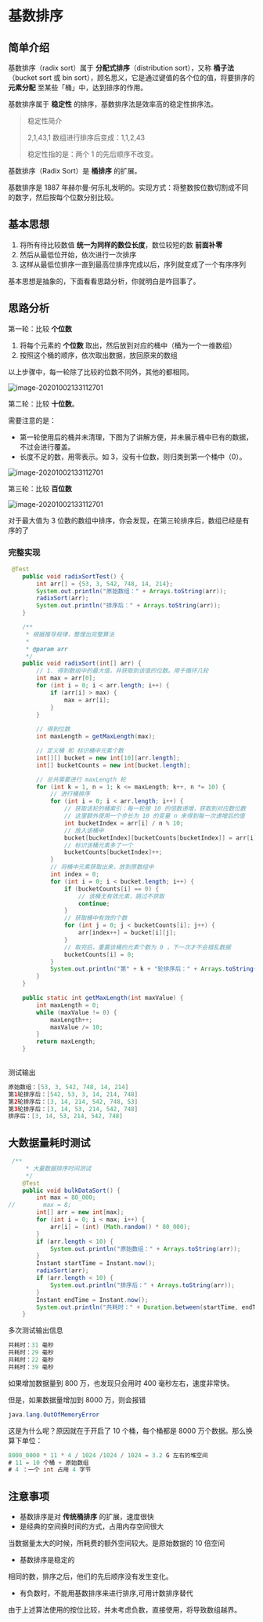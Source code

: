 # 基数排序

##  简单介绍

基数排序（radix sort）属于 **分配式排序**（distribution sort），又称 **桶子法**（bucket sort 或 bin sort），顾名思义，它是通过键值的各个位的值，将要排序的 **元素分配** 至某些「桶」中，达到排序的作用。

基数排序属于 **稳定性** 的排序，基数排序法是效率高的稳定性排序法。

> 稳定性简介
>
> 2,1,43,1 数组进行排序后变成：1,1,2,43
>
> 稳定性指的是：两个 1 的先后顺序不改变。

基数排序（Radix Sort）是 **桶排序** 的扩展。

基数排序是 1887 年赫尔曼·何乐礼发明的。实现方式：将整数按位数切割成不同的数字，然后按每个位数分别比较。

## 基本思想

1. 将所有待比较数值 **统一为同样的数位长度**，数位较短的数 **前面补零**
2. 然后从最低位开始，依次进行一次排序
3. 这样从最低位排序一直到最高位排序完成以后，序列就变成了一个有序序列

基本思想是抽象的，下面看看思路分析，你就明白是咋回事了。

## 思路分析

第一轮：比较 **个位数**

1. 将每个元素的 **个位数** 取出，然后放到对应的桶中（桶为一个一维数组）
2. 按照这个桶的顺序，依次取出数据，放回原来的数组

以上步骤中，每一轮除了比较的位数不同外，其他的都相同。

![image-20201002133112701](http://gitlab.wsh-study.com/xp-study/LeeteCode/-/blob/master/十大排序算法/基数排序/images/基数排序/1.jpg)

第二轮：比较 **十位数**。

需要注意的是：

- 第一轮使用后的桶并未清理，下图为了讲解方便，并未展示桶中已有的数据，不过会进行覆盖。
- 长度不足的数，用零表示。如 3，没有十位数，则归类到第一个桶中（0）。

![image-20201002133112701](http://gitlab.wsh-study.com/xp-study/LeeteCode/-/blob/master/十大排序算法/基数排序/images/基数排序/2.jpg)

第三轮：比较 **百位数**

![image-20201002133112701](http://gitlab.wsh-study.com/xp-study/LeeteCode/-/blob/master/十大排序算法/基数排序/images/基数排序/3.jpg)

对于最大值为 3 位数的数组中排序，你会发现，在第三轮排序后，数组已经是有序的了

### 完整实现

```java
 @Test
    public void radixSortTest() {
        int arr[] = {53, 3, 542, 748, 14, 214};
        System.out.println("原始数组：" + Arrays.toString(arr));
        radixSort(arr);
        System.out.println("排序后：" + Arrays.toString(arr));
    }

    /**
     * 根据推导规律，整理出完整算法
     *
     * @param arr
     */
    public void radixSort(int[] arr) {
        // 1. 得到数组中的最大值，并获取到该值的位数。用于循环几轮
        int max = arr[0];
        for (int i = 0; i < arr.length; i++) {
            if (arr[i] > max) {
                max = arr[i];
            }
        }
        
        // 得到位数
        int maxLength = getMaxLength(max);

        // 定义桶 和 标识桶中元素个数
        int[][] bucket = new int[10][arr.length];
        int[] bucketCounts = new int[bucket.length];

        // 总共需要进行 maxLength 轮
        for (int k = 1, n = 1; k <= maxLength; k++, n *= 10) {
            // 进行桶排序
            for (int i = 0; i < arr.length; i++) {
                // 获取该轮的桶索引：每一轮按 10 的倍数递增，获取到对应数位数
                // 这里额外使用一个步长为 10 的变量 n 来得到每一次递增后的值
                int bucketIndex = arr[i] / n % 10;
                // 放入该桶中
                bucket[bucketIndex][bucketCounts[bucketIndex]] = arr[i];
                // 标识该桶元素多了一个
                bucketCounts[bucketIndex]++;
            }
            // 将桶中元素获取出来，放到原数组中
            int index = 0;
            for (int i = 0; i < bucket.length; i++) {
                if (bucketCounts[i] == 0) {
                    // 该桶无有效元素，跳过不获取
                    continue;
                }
                // 获取桶中有效的个数
                for (int j = 0; j < bucketCounts[i]; j++) {
                    arr[index++] = bucket[i][j];
                }
                // 取完后，重置该桶的元素个数为 0 ，下一次才不会错乱数据
                bucketCounts[i] = 0;
            }
            System.out.println("第" + k + "轮排序后：" + Arrays.toString(arr));
        }
    }

    public static int getMaxLength(int maxValue) {
        int maxLength = 0;
        while (maxValue != 0) {
            maxLength++;
            maxValue /= 10;
        }
        return maxLength;
    }
 
```

测试输出

```java
原始数组：[53, 3, 542, 748, 14, 214]
第1轮排序后：[542, 53, 3, 14, 214, 748]
第2轮排序后：[3, 14, 214, 542, 748, 53]
第3轮排序后：[3, 14, 53, 214, 542, 748]
排序后：[3, 14, 53, 214, 542, 748]
```

## 大数据量耗时测试

```java
 /**
     * 大量数据排序时间测试
     */
    @Test
    public void bulkDataSort() {
        int max = 80_000;
//        max = 8;
        int[] arr = new int[max];
        for (int i = 0; i < max; i++) {
            arr[i] = (int) (Math.random() * 80_000);
        }
        if (arr.length < 10) {
            System.out.println("原始数组：" + Arrays.toString(arr));
        }
        Instant startTime = Instant.now();
        radixSort(arr);
        if (arr.length < 10) {
            System.out.println("排序后：" + Arrays.toString(arr));
        }
        Instant endTime = Instant.now();
        System.out.println("共耗时：" + Duration.between(startTime, endTime).toMillis() + " 毫秒");
    }
```

多次测试输出信息

```java
共耗时：31 毫秒
共耗时：29 毫秒
共耗时：22 毫秒
共耗时：39 毫秒
```

如果增加数据量到 800 万，也发现只会用时 400 毫秒左右，速度非常快。

但是，如果数据量增加到 8000 万，则会报错

```java
java.lang.OutOfMemoryError
```

这是为什么呢？原因就在于开启了 10 个桶，每个桶都是 8000 万个数据。那么换算下单位：

```java
8000_0000 * 11 * 4 / 1024 /1024 / 1024 = 3.2 G 左右的堆空间
# 11 = 10 个桶 + 原始数组
# 4 ：一个 int 占用 4 字节
```

## 注意事项

- 基数排序是对 **传统桶排序** 的扩展，速度很快
- 是经典的空间换时间的方式，占用内存空间很大

当数据量太大的时候，所耗费的额外空间较大。是原始数据的 10 倍空间

* 基数排序是稳定的

相同的数，排序之后，他们的先后顺序没有发生变化。

* 有负数时，不能用基数排序来进行排序,可用计数排序替代

由于上述算法使用的按位比较，并未考虑负数，直接使用，将导致数组越界。

